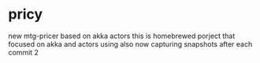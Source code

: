 pricy
=====
new mtg-pricer based on akka actors
this is homebrewed porject that focused on akka and actors using
also now capturing snapshots after each commit
2
